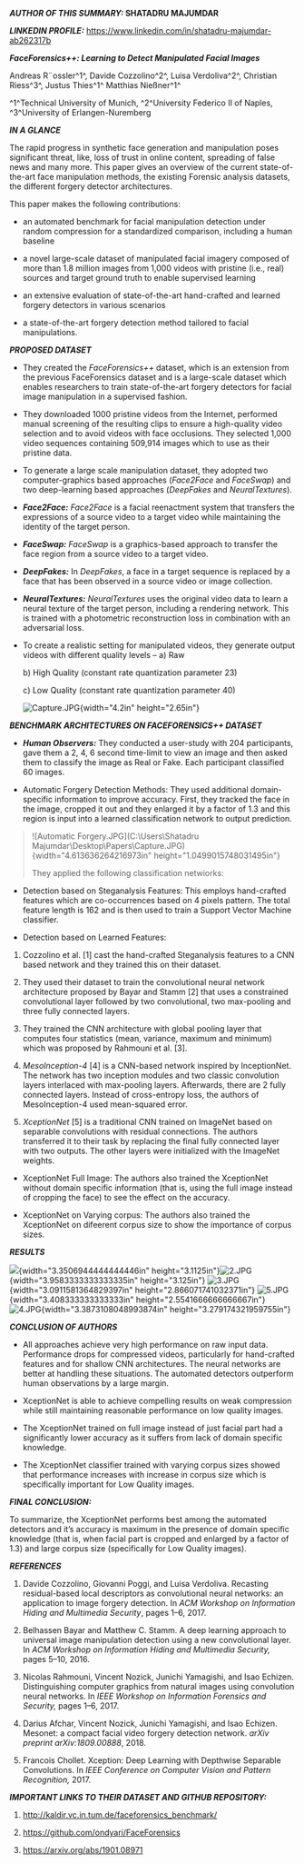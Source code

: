 ***AUTHOR OF THIS SUMMARY:* SHATADRU MAJUMDAR**

***LINKEDIN PROFILE:***
https://www.linkedin.com/in/shatadru-majumdar-ab262317b

***FaceForensics++: Learning to Detect Manipulated Facial Images***

Andreas R¨ossler^1^, Davide Cozzolino^2^, Luisa Verdoliva^2^, Christian
Riess^3^, Justus Thies^1^ Matthias Nießner^1^

^1^Technical University of Munich, ^2^University Federico II of Naples,
^3^University of Erlangen-Nuremberg

***IN A GLANCE***

The rapid progress in synthetic face generation and manipulation poses
significant threat, like, loss of trust in online content, spreading of
false news and many more. This paper gives an overview of the current
state-of-the-art face manipulation methods, the existing Forensic
analysis datasets, the different forgery detector architectures.

This paper makes the following contributions:

-   an automated benchmark for facial manipulation detection under
    random compression for a standardized comparison, including a human
    baseline

-   a novel large-scale dataset of manipulated facial imagery composed
    of more than 1.8 million images from 1,000 videos with pristine
    (i.e., real) sources and target ground truth to enable supervised
    learning

-   an extensive evaluation of state-of-the-art hand-crafted and learned
    forgery detectors in various scenarios

-   a state-of-the-art forgery detection method tailored to facial
    manipulations.

***PROPOSED DATASET***

-   They created the *FaceForensics++* dataset, which is an extension
    from the previous FaceForensics dataset and is a large-scale dataset
    which enables researchers to train state-of-the-art forgery
    detectors for facial image manipulation in a supervised fashion.

-   They downloaded 1000 pristine videos from the Internet, performed
    manual screening of the resulting clips to ensure a high-quality
    video selection and to avoid videos with face occlusions. They
    selected 1,000 video sequences containing 509,914 images which to
    use as their pristine data.

-   To generate a large scale manipulation dataset, they adopted two
    computer-graphics based approaches (*Face2Face* and *FaceSwap*) and
    two deep-learning based approaches (*DeepFakes* and
    *NeuralTextures*).

<!-- -->

-   ***Face2Face:*** *Face2Face* is a facial reenactment system that
    transfers the expressions of a source video to a target video while
    maintaining the identity of the target person.

-   ***FaceSwap:*** *FaceSwap* is a graphics-based approach to transfer
    the face region from a source video to a target video.

-   ***DeepFakes:*** In *DeepFakes*, a face in a target sequence is
    replaced by a face that has been observed in a source video or image
    collection.

-   ***NeuralTextures:*** *NeuralTextures* uses the original video data
    to learn a neural texture of the target person, including a
    rendering network. This is trained with a photometric reconstruction
    loss in combination with an adversarial loss.

<!-- -->

-   To create a realistic setting for manipulated videos, they generate
    output videos with different quality levels – a) Raw

    b\) High Quality (constant rate quantization parameter 23)

    c\) Low Quality (constant rate quantization parameter 40)

    ![Capture.JPG](media/image1.jpeg){width="4.2in" height="2.65in"}

***BENCHMARK ARCHITECTURES ON FACEFORENSICS++ DATASET***

-   ***Human Observers:*** They conducted a user-study with 204
    participants, gave them a 2, 4, 6 second time-limit to view an image
    and then asked them to classify the image as Real or Fake. Each
    participant classified 60 images.

-   Automatic Forgery Detection Methods: They used additional
    domain-specific information to improve accuracy. First, they tracked
    the face in the image, cropped it out and they enlarged it by a
    factor of 1.3 and this region is input into a learned classification
    network to output prediction.

> ![Automatic
> Forgery.JPG](C:\Users\Shatadru Majumdar\Desktop\Papers\Capture.JPG){width="4.613636264216973in"
> height="1.0499015748031495in"}
>
> They applied the following classification netwiorks:

-   Detection based on Steganalysis Features: This employs hand-crafted
    features which are co-occurrences based on 4 pixels pattern. The
    total feature length is 162 and is then used to train a Support
    Vector Machine classifier.

-   Detection based on Learned Features:

1.  Cozzolino et al. \[1\] cast the hand-crafted Steganalysis features
    to a CNN based network and they trained this on their dataset.

2.  They used their dataset to train the convolutional neural network
    architecture proposed by Bayar and Stamm \[2\] that uses a
    constrained convolutional layer followed by two convolutional, two
    max-pooling and three fully connected layers.

3.  They trained the CNN architecture with global pooling layer that
    computes four statistics (mean, variance, maximum and minimum) which
    was proposed by Rahmouni et al. \[3\].

4.  *MesoInception-4* \[4\] is a CNN-based network inspired by
    InceptionNet. The network has two inception modules and two classic
    convolution layers interlaced with max-pooling layers. Afterwards,
    there are 2 fully connected layers. Instead of cross-entropy loss,
    the authors of MesoInception-4 used mean-squared error.

5.  *XceptionNet* \[5\] is a traditional CNN trained on ImageNet based
    on separable convolutions with residual connections. The authors
    transferred it to their task by replacing the final fully connected
    layer with two outputs. The other layers were initialized with the
    ImageNet weights.

-   XceptionNet Full Image: The authors also trained the XceptionNet
    without domain specific information (that is, using the full image
    instead of cropping the face) to see the effect on the accuracy.

-   XceptionNet on Varying corpus: The authors also trained the
    XceptionNet on difeerent corpus size to show the importance of
    corpus sizes.

***RESULTS***

![](media/image3.jpeg){width="3.3506944444444446in"
height="3.1125in"}![2.JPG](media/image4.jpeg){width="3.9583333333333335in"
height="3.125in"}
![3.JPG](media/image5.jpeg){width="3.0911581364829397in"
height="2.866071741032371in"}
![5.JPG](media/image6.jpeg){width="3.408333333333333in"
height="2.5541666666666667in"}
![4.JPG](media/image7.jpeg){width="3.3873108048993874in"
height="3.279174321959755in"}

***CONCLUSION OF AUTHORS***

-   All approaches achieve very high performance on raw input data.
    Performance drops for compressed videos, particularly for
    hand-crafted features and for shallow CNN architectures. The neural
    networks are better at handling these situations. The automated
    detectors outperform human observations by a large margin.

-   XceptionNet is able to achieve compelling results on weak
    compression while still maintaining reasonable performance on low
    quality images.

-   The XceptionNet trained on full image instead of just facial part
    had a significantly lower accuracy as it suffers from lack of domain
    specific knowledge.

-   The XceptionNet classifier trained with varying corpus sizes showed
    that performance increases with increase in corpus size which is
    specifically important for Low Quality images.

***FINAL CONCLUSION:***

To summarize, the XceptionNet performs best among the automated
detectors and it’s accuracy is maximum in the presence of domain
specific knowledge (that is, when facial part is cropped and enlarged by
a factor of 1.3) and large corpus size (specifically for Low Quality
images).

***REFERENCES***

1.  Davide Cozzolino, Giovanni Poggi, and Luisa Verdoliva. Recasting
    residual-based local descriptors as convolutional neural networks:
    an application to image forgery detection. In *ACM Workshop on
    Information Hiding and Multimedia Security*, pages 1–6, 2017.

2.  Belhassen Bayar and Matthew C. Stamm. A deep learning approach to
    universal image manipulation detection using a new convolutional
    layer. In *ACM Workshop on Information Hiding and Multimedia
    Security,* pages 5–10, 2016.

3.  Nicolas Rahmouni, Vincent Nozick, Junichi Yamagishi, and Isao
    Echizen. Distinguishing computer graphics from natural images using
    convolution neural networks. In *IEEE Workshop on Information
    Forensics and Security,* pages 1–6, 2017.

4.  Darius Afchar, Vincent Nozick, Junichi Yamagishi, and Isao Echizen.
    Mesonet: a compact facial video forgery detection network. *arXiv
    preprint arXiv:1809.00888*, 2018.

5.  Francois Chollet. Xception: Deep Learning with Depthwise Separable
    Convolutions. In *IEEE Conference on Computer Vision and Pattern
    Recognition,* 2017.

***IMPORTANT LINKS TO THEIR DATASET AND GITHUB REPOSITORY:***

1.  <http://kaldir.vc.in.tum.de/faceforensics_benchmark/>

2.  <https://github.com/ondyari/FaceForensics>

3.  <https://arxiv.org/abs/1901.08971>


